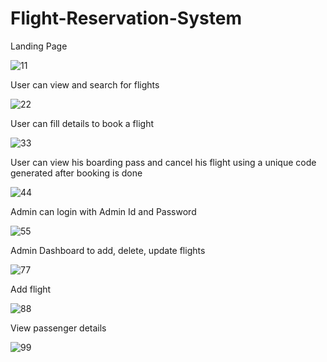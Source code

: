 # Flight-Reservation-System



Landing Page 

![11](https://user-images.githubusercontent.com/63898461/173116968-ce5e9d84-66c5-4b65-ad73-eb0eb9ae511b.PNG)

User can view and search for flights 

![22](https://user-images.githubusercontent.com/63898461/173117094-d1973fa3-b1d1-4e61-b290-f73ffa30c151.PNG)

User can fill details to book a flight

![33](https://user-images.githubusercontent.com/63898461/173117240-f62be20b-f640-4ee5-9cef-4363e87c15aa.PNG)

User can view his boarding pass and cancel his flight using a unique code generated after booking is done 

![44](https://user-images.githubusercontent.com/63898461/173117458-ef88e983-5501-4302-bbee-2292570e0ab3.PNG)

Admin can login with Admin Id and Password 

![55](https://user-images.githubusercontent.com/63898461/173117989-3dc6080b-8271-4eff-8a64-798de7464b3d.PNG)

Admin Dashboard to add, delete, update flights

![77](https://user-images.githubusercontent.com/63898461/173118122-6863f510-fe2c-42db-a37f-57db5aeca0fc.PNG)

Add flight 

![88](https://user-images.githubusercontent.com/63898461/173118176-a9f0b2ef-68c4-407f-b5b5-53df909ecf33.PNG)

View passenger details 

![99](https://user-images.githubusercontent.com/63898461/173118222-20b08ab1-c43d-4d4a-9d51-46f0432a1a41.PNG)
